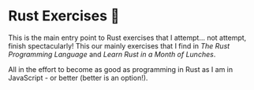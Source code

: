 # Rust Exercises 🦀

This is the main entry point to Rust exercises that I attempt...  not attempt, finish spectacularly! This our mainly exercises that I find in *The Rust Programming Language* and *Learn Rust in a Month of Lunches*.

All in the effort to become as good as programming in Rust as I am in JavaScript - or better (better is an option!).